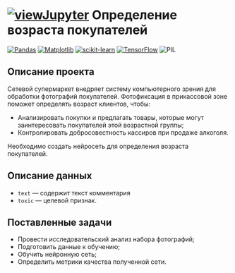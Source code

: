 # [![viewJupyter](https://img.shields.io/badge/Jupyter-view-orange?style=for-the-badge&logo=Jupyter)](14_CV.ipynb) Определение возраста покупателей 

[![Pandas](https://img.shields.io/badge/Pandas-1.2-blue.svg)](https://pandas.pydata.org/) [![Matplotlib](https://img.shields.io/badge/matplotlib-3.4-white.svg)](https://matplotlib.org/) [![scikit-learn](https://img.shields.io/badge/sklearn-0.24-orange.svg)](https://scikit-learn.org/) [![TensorFlow](https://img.shields.io/badge/TensorFlow-FFA800.svg)](https://www.tensorflow.org/) ![PIL](https://img.shields.io/badge/PIL-gray.svg)

## Описание проекта

Сетевой супермаркет внедряет систему компьютерного зрения для обработки фотографий покупателей. Фотофиксация в прикассовой зоне поможет определять возраст клиентов, чтобы:
- Анализировать покупки и предлагать товары, которые могут заинтересовать покупателей этой возрастной группы;
- Контролировать добросовестность кассиров при продаже алкоголя.

Необходимо создать нейросеть для определения возраста покупателей.

## Описание данных

- `text` — содержит текст комментария
- `toxic` — целевой признак.
    
## Поставленные задачи

- Провести исследовательский анализ набора фотографий;
- Подготовить данные к обучению;
- Обучить нейронную сеть;
- Определить метрики качества полученной сети.
